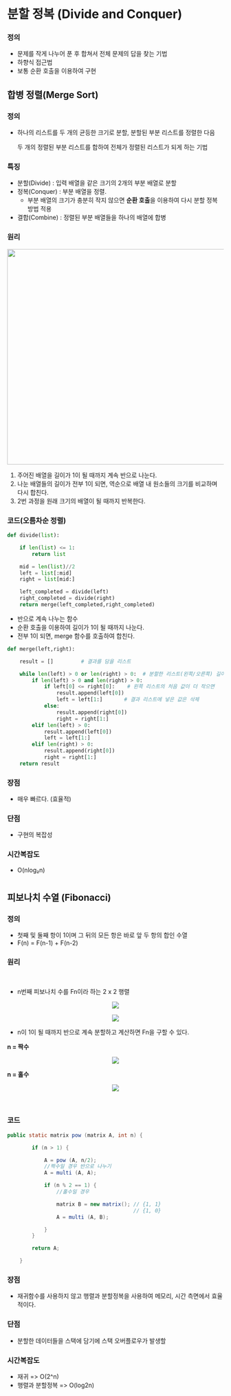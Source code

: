 # 분할 정복 (Divide and Conquer)

### 정의

- 문제를 작게 나누어 푼 후 합쳐서 전체 문제의 답을 찾는 기법
- 하향식 접근법
- 보통 순환 호출을 이용하여 구현

## 합병 정렬(Merge Sort)

### 정의

- 하나의 리스트를 두 개의 균등한 크기로 분할, 분할된 부분 리스트를 정렬한 다음
    
    두 개의 정렬된 부분 리스트를 합하여 전체가 정렬된 리스트가 되게 하는 기법
    

### 특징

- 분할(Divide) : 입력 배열을 같은 크기의 2개의 부분 배열로 분할
- 정복(Conquer) : 부분 배열을 정렬.
    - 부분 배열의 크기가 충분히 작지 않으면 **순환 호출**을 이용하여 다시 분할 정복 방법 적용
- 결합(Combine) : 정렬된 부분 배열들을 하나의 배열에 합병

### 원리

<img src = "https://user-images.githubusercontent.com/88774925/209679151-ab536252-8705-4abf-a730-297318cad95a.png" width = "700" height = "500" />


1. 주어진 배열을 길이가 1이 될 때까지 계속 반으로 나눈다.
2. 나눈 배열들의 길이가 전부 1이 되면, 역순으로 배열 내 원소들의 크기를 비교하며 다시 합친다.
3. 2번 과정을 원래 크기의 배열이 될 때까지 반복한다.

### 코드(오름차순 정렬)

```python
def divide(list):

    if len(list) <= 1:
        return list

    mid = len(list)//2
    left = list[:mid]
    right = list[mid:]

    left_completed = divide(left)
    right_completed = divide(right)
    return merge(left_completed,right_completed)
```

- 반으로 계속 나누는 함수
- 순환 호출을 이용하여 길이가 1이 될 때까지 나눈다.
- 전부 1이 되면, merge 함수를 호출하여 합친다.

```python
def merge(left,right):

    result = []         # 결과를 담을 리스트

    while len(left) > 0 or len(right) > 0:  # 분할한 리스트(왼쪽/오른쪽) 길이가 0보다 크다면 반복
        if len(left) > 0 and len(right) > 0:
            if left[0] <= right[0]:    # 왼쪽 리스트의 처음 값이 더 작으면
                result.append(left[0])
                left = left[1:]       # 결과 리스트에 넣은 값은 삭제
            else:
                result.append(right[0])
                right = right[1:]
        elif len(left) > 0:
            result.append(left[0])
            left = left[1:]
        elif len(right) > 0:
            result.append(right[0])
            right = right[1:]
    return result
```

### 장점

- 매우 빠르다. (효율적)

### 단점

- 구현의 복잡성

### 시간복잡도

- O(nlog₂n)

#

## 피보나치 수열 (Fibonacci)

### 정의

- 첫째 및 둘째 항이 1이며 그 뒤의 모든 항은 바로 앞 두 항의 합인 수열
- F(n) = F(n-1) + F(n-2)

### 원리

</br>

- n번째 피보나치 수를 Fn이라 하는 2 x 2 행렬

<p align="center"><img src="https://user-images.githubusercontent.com/113777043/210164058-574a1555-a266-4eb3-9f80-d46a7cf779c7.png"></p>

<p align="center"><img src="https://user-images.githubusercontent.com/113777043/210164101-919afcf8-8faa-4ed0-9295-44637dc5ab00.png"></p>

- n이 1이 될 때까지 반으로 계속 분할하고 계산하면 Fn을 구할 수 있다.

**n = 짝수**
<p align="center"><img src="https://user-images.githubusercontent.com/113777043/210164140-01b1cd36-e015-4667-9fec-88321cd6786e.png"></p>

**n = 홀수**
<p align="center"><img src="https://user-images.githubusercontent.com/113777043/210164171-84640964-cd66-4bd2-ba89-05191660ae6a.png"></p>

</br>

### 코드

```java
public static matrix pow (matrix A, int n) {

        if (n > 1) {

            A = pow (A, n/2);
            //짝수일 경우 반으로 나누기
            A = multi (A, A);

            if (n % 2 == 1) {
                //홀수일 경우

                matrix B = new matrix(); // {1, 1}
                                         // {1, 0}
                A = multi (A, B);

            }
        }

        return A;

    }

```

### 장점

- 재귀함수를 사용하지 않고 행렬과 분할정복을 사용하여 메모리, 시간 측면에서 효율적이다.

### 단점

- 분할한 데이터들을 스택에 담기에 스택 오버플로우가 발생할 

### 시간복잡도

- 재귀 => O(2^n)
- 행렬과 분할정복 => O(log2n)
